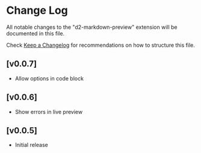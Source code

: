 # Change Log

All notable changes to the "d2-markdown-preview" extension will be documented in this file.

Check [Keep a Changelog](http://keepachangelog.com/) for recommendations on how to structure this file.


## [v0.0.7]

- Allow options in code block

## [v0.0.6]

- Show errors in live preview

## [v0.0.5]

- Initial release
